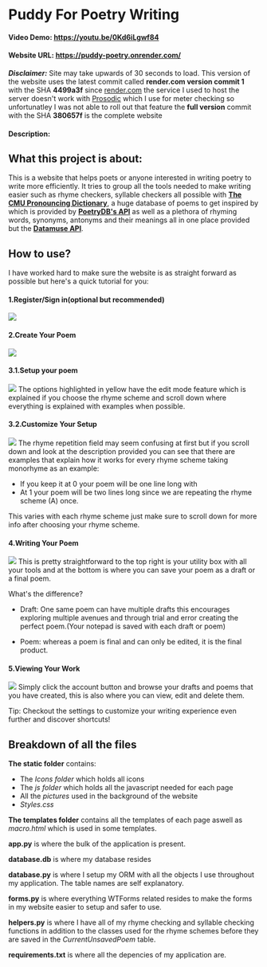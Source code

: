 # Puddy For Poetry Writing
#### Video Demo:  <https://youtu.be/0Kd6iLgwf84>

#### Website URL: <https://puddy-poetry.onrender.com/> 
**_Disclaimer:_** Site may take upwards of 30 seconds to load. This version of the website uses the latest commit called **render.com version commit 1** with the SHA **4499a3f** since [render.com](https://render.com/) the service I used to host the server doesn't work with [Prosodic](https://pypi.org/project/prosodic/) which I use for meter checking so unfortunatley I was not able to roll out that feature the **full version** commit with the SHA **380657f** is the complete website 
#### Description:


## What this project is about:
This is a website that helps poets or anyone interested in writing poetry to write more efficiently. It tries to group all the tools needed to make writing easier such as rhyme checkers, syllable checkers all possible with  [**The CMU Pronouncing Dictionary**](http://www.speech.cs.cmu.edu/cgi-bin/cmudict), a huge database of poems to get inspired by which is provided by [**PoetryDB's API**](https://poetrydb.org/index.html) as well as a plethora of rhyming words, synonyms, antonyms and their meanings all in one place provided but the [**Datamuse API**](https://www.datamuse.com/api/).

## How to use?
I have worked hard to make sure the website is as straight forward as possible but here's a quick tutorial for you:

#### **1.Register/Sign in(optional but recommended)**
![](README_imgs\puddy_tutorial_1.jpg)

#### **2.Create Your Poem**
![](README_imgs\puddy_tutorial_2.jpg)

#### **3.1.Setup your poem**
![](README_imgs\puddy_tutorial_3.jpg)
The options highlighted in yellow have the edit mode feature which is explained if you choose the rhyme scheme and scroll down where everything is explained with examples when possible.

#### **3.2.Customize Your Setup**
![](README_imgs\puddy_tutorial_4.jpg)
The rhyme repetition field may seem confusing at first but if you scroll down and look at the description provided you can see that there are examples that explain how it works for every rhyme scheme taking monorhyme as an example:
* If you keep it at 0 your poem will be one line long with 
* At 1 your poem will be two lines long since we are repeating the rhyme scheme (A) once.

This varies with each rhyme scheme just make sure to scroll down for more info after choosing your rhyme scheme.

#### **4.Writing Your Poem**
![](README_imgs\puddy_tutorial_5.jpg)
This is pretty straightforward to the top right is your utility box with all your tools and at the bottom is where you can save your poem as a draft or a final poem. 

What's the difference?

* Draft:
One same poem can have multiple drafts this encourages exploring multiple avenues and through trial and error creating the perfect poem.(Your notepad is saved with each draft or poem)

* Poem:
whereas a poem is final and can only be edited, it is the final product.

#### **5.Viewing Your Work**
![](README_imgs\puddy_tutorial_6.jpg)
Simply click the account button and browse your drafts and poems that you have created, this is also where you can view, edit and delete them.

Tip: Checkout the settings to customize your writing experience even further and discover shortcuts!

## Breakdown of all the files

**The static folder** contains:
* The *Icons folder* which holds all icons
* The *js folder* which holds all the javascript needed for each page
* All the *pictures* used in the background of the website
* *Styles.css*

**The templates folder** contains all the templates of each page aswell as *macro.html* which is used in some templates.

**app.py**  is where the bulk of the application is present.

**database.db** is where my database resides

**database.py** is where I setup my ORM with all the objects I use throughout my application. The table names are self explanatory.

**forms.py** is where everything WTForms related resides to make the forms in my website easier to setup and safer to use.

**helpers.py** is where I have all of my rhyme checking and syllable checking functions in addition to the classes used for the rhyme schemes before they are saved in the *CurrentUnsavedPoem* table.

**requirements.txt** is where all the depencies of my application are.